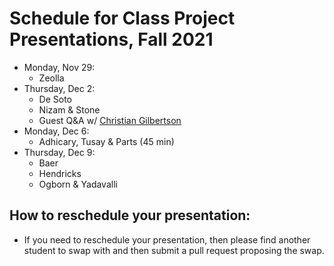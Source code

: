# Schedule for Class Project Presentations, Fall 2021

- Monday, Nov 29:
  - Zeolla
- Thursday, Dec 2:
  - De Soto
  - Nizam & Stone
  - Guest Q&A w/ [Christian Gilbertson](https://sites.psu.edu/chrisgil/)
- Monday, Dec 6:
  - Adhicary, Tusay & Parts (45 min)
- Thursday, Dec 9:
  - Baer
  - Hendricks
  - Ogborn & Yadavalli

## How to reschedule your presentation:
- If you need to reschedule your presentation, then please find another student to swap with and then submit a pull request proposing the swap.


